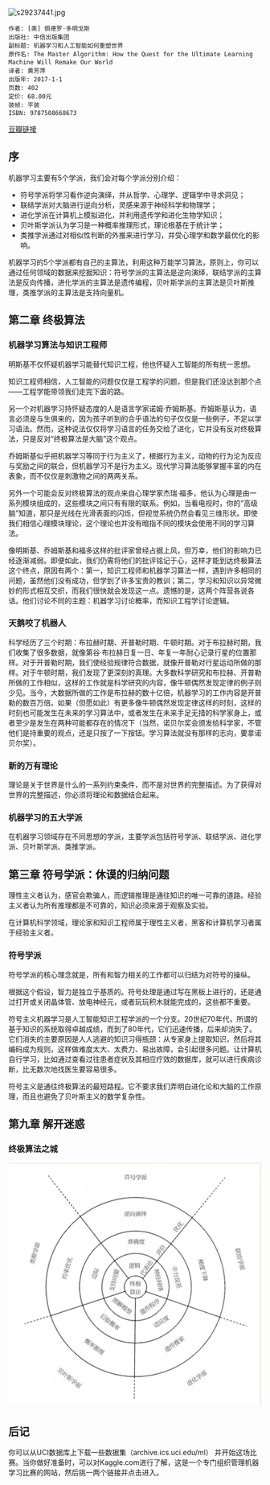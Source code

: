 ![s29237441.jpg](http://note.youdao.com/yws/res/67833/WEBRESOURCE8a8e76e45894d884bdab743f1d029ea2)

    作者: [美] 佩德罗·多明戈斯 
    出版社: 中信出版集团
    副标题: 机器学习和人工智能如何重塑世界
    原作名: The Master Algorithm: How the Quest for the Ultimate Learning Machine Will Remake Our World
    译者: 黄芳萍 
    出版年: 2017-1-1
    页数: 402
    定价: 68.00元
    装帧: 平装
    ISBN: 9787508668673

[豆瓣链接](https://book.douban.com/subject/26931905/)

## 序
机器学习主要有5个学派，我们会对每个学派分别介绍：

- 符号学派将学习看作逆向演绎，并从哲学、心理学、逻辑学中寻求洞见；
- 联结学派对大脑进行逆向分析，灵感来源于神经科学和物理学；
- 进化学派在计算机上模拟进化，并利用遗传学和进化生物学知识；
- 贝叶斯学派认为学习是一种概率推理形式，理论根基在于统计学；
- 类推学派通过对相似性判断的外推来进行学习，并受心理学和数学最优化的影响。

机器学习的5个学派都有自己的主算法，利用这种万能学习算法，原则上，你可以通过任何领域的数据来挖掘知识：符号学派的主算法是逆向演绎，联结学派的主算法是反向传播，进化学派的主算法是遗传编程，贝叶斯学派的主算法是贝叶斯推理，类推学派的主算法是支持向量机。

## 第二章 终极算法
### 机器学习算法与知识工程师
明斯基不仅怀疑机器学习能替代知识工程，他也怀疑人工智能的所有统一思想。

知识工程师相信，人工智能的问题仅仅是工程学的问题，但是我们还没达到那个点——工程学能带领我们走完下面的路。

另一个对机器学习持怀疑态度的人是语言学家诺姆·乔姆斯基。乔姆斯基认为，语言必须是与生俱来的，因为孩子听到的合乎语法的句子仅仅是一些例子，不足以学习语法。然而，这种说法仅仅将学习语言的任务交给了进化，它并没有反对终极算法，只是反对“终极算法是大脑”这个观点。

乔姆斯基似乎把机器学习等同于行为主义了，根据行为主义，动物的行为沦为反应与奖励之间的联合，但机器学习不是行为主义。现代学习算法能够掌握丰富的内在表象，而不仅仅是刺激物之间的两两关系。

另外一个可能会反对终极算法的观点来自心理学家杰瑞·福多，他认为心理是由一系列模块组成的，这些模块之间只有有限的联系。例如，当看电视时，你的“高级脑”知道，那只是光线在光滑表面的闪烁，但视觉系统仍然会看见三维形状。即使我们相信心理模块理论，这个理论也并没有暗指不同的模块会使用不同的学习算法。

像明斯基、乔姆斯基和福多这样的批评家曾经占据上风，但万幸，他们的影响力已经逐渐减弱。即便如此，我们仍需将他们的批评铭记于心，这样才能到达终极算法这个终点，原因有两个：第一，知识工程师和机器学习算法一样，遇到许多相同的问题，虽然他们没有成功，但学到了许多宝贵的教训；第二，学习和知识以异常微妙的形式相互交织，而我们很快就会发现这一点。遗憾的是，这两个阵营各说各话。他们讨论不同的主题：机器学习讨论概率，而知识工程学讨论逻辑。

### 天鹅咬了机器人
科学经历了三个时期：布拉赫时期、开普勒时期、牛顿时期。对于布拉赫时期，我们收集了很多数据，就像第谷·布拉赫日复一日、年复一年耐心记录行星的位置那样。对于开普勒时期，我们使经验规律符合数据，就像开普勒对行星运动所做的那样。对于牛顿时期，我们发现了更深刻的真理。大多数科学研究和布拉赫、开普勒所做的工作相似，这样的工作就是科学研究的内容，像牛顿偶然发现定律的例子则少见。当今，大数据所做的工作是布拉赫的数十亿倍，机器学习的工作内容是开普勒的数百万倍。如果（但愿如此）有更多像牛顿偶然发现定律这样的时刻，这样的时刻也可能发生在未来的学习算法中，或者发生在未来手足无措的科学家身上，或者至少是发生在两种可能都存在的情况下（当然，诺贝尔奖会颁发给科学家，不管他们是持重要的观点，还是只按了一下按钮。学习算法就没有那样的志向，要拿诺贝尔奖）。

### 新的万有理论
理论是关于世界是什么的一系列约束条件，而不是对世界的完整描述。为了获得对世界的完整描述，你必须将理论和数据结合起来。

### 机器学习的五大学派
在机器学习领域存在不同思想的学派，主要学派包括符号学派、联结学派、进化学派、贝叶斯学派、类推学派。

## 第三章 符号学派：休谟的归纳问题
理性主义者认为，感官会欺骗人，而逻辑推理是通往知识的唯一可靠的道路。经验主义者认为所有推理都是不可靠的，知识必须来源于观察及实验。

在计算机科学领域，理论家和知识工程师属于理性主义者，黑客和计算机学习者属于经验主义者。

### 符号学派
符号学派的核心理念就是，所有和智力相关的工作都可以归结为对符号的操纵。

根据这个假设，智力是独立于基质的。符号处理是通过写在黑板上进行的，还是通过打开或关闭晶体管、放电神经元，或者玩玩积木就能完成的，这些都不重要。

符号主义机器学习是人工智能知识工程学派的一个分支。20世纪70年代，所谓的基于知识的系统取得卓越成绩，而到了80年代，它们迅速传播，后来却消失了。它们消失的主要原因是人人逃避的知识习得瓶颈：从专家身上提取知识，然后将其编码成为规则，这样做难度太大、太费力、易出故障，会引起很多问题。让计算机自行学习，比如通过查看过往患者症状及其相应疗效的数据库，就可以进行疾病诊断，比无数次地找医生要容易很多。

符号主义是通往终极算法的最短路程。它不要求我们弄明白进化论和大脑的工作原理，而且也避免了贝叶斯主义的数学复杂性。

## 第九章 解开迷惑
### 终极算法之城
![snip20190321_136.png](TheMasterAlgorithm.png)

## 后记
你可以从UCI数据库上下载一些数据集（archive.ics.uci.edu/ml） 并开始这场比赛。当你做好准备时，可以对Kaggle.com进行了解，这是一个专门组织管理机器学习比赛的网站，然后挑一两个链接并点击进入。
